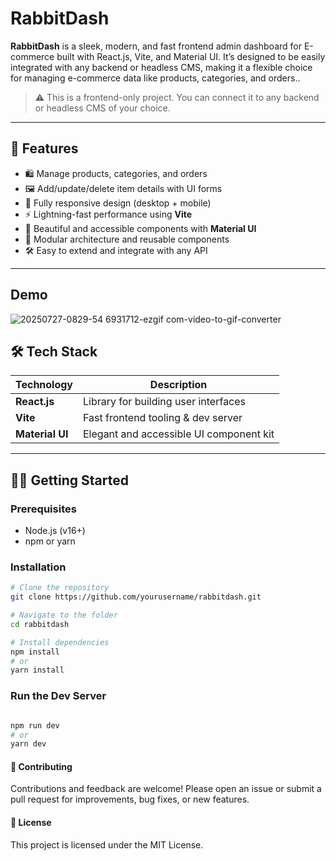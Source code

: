 # RabbitDash

**RabbitDash** is a sleek, modern, and fast frontend admin dashboard for E-commerce built with React.js, Vite, and Material UI. It’s designed to be easily integrated with any backend or headless CMS, making it a flexible choice for managing e-commerce data like products, categories, and orders..

> ⚠️ This is a frontend-only project. You can connect it to any backend or headless CMS of your choice.

---

## 🚀 Features

- 🛍️ Manage products, categories, and orders
- 🖼️ Add/update/delete item details with UI forms
- 📱 Fully responsive design (desktop + mobile)
- ⚡ Lightning-fast performance using **Vite**
- 🎨 Beautiful and accessible components with **Material UI**
- 🧩 Modular architecture and reusable components
- 🛠️ Easy to extend and integrate with any API

---

## Demo

![20250727-0829-54 6931712-ezgif com-video-to-gif-converter](https://github.com/user-attachments/assets/4634fd67-f2bf-43f2-ab84-d96f4ec65306)


## 🛠 Tech Stack

| Technology     | Description                              |
|----------------|------------------------------------------|
| **React.js**   | Library for building user interfaces     |
| **Vite**       | Fast frontend tooling & dev server       |
| **Material UI**| Elegant and accessible UI component kit  |

---

## 🧑‍💻 Getting Started

### Prerequisites

- Node.js (v16+)
- npm or yarn

### Installation

```bash
# Clone the repository
git clone https://github.com/yourusername/rabbitdash.git

# Navigate to the folder
cd rabbitdash

# Install dependencies
npm install
# or
yarn install

```
### Run the Dev Server

```bash

npm run dev
# or
yarn dev
```

#### 🙌 Contributing
Contributions and feedback are welcome!
Please open an issue or submit a pull request for improvements, bug fixes, or new features.

#### 📃 License
This project is licensed under the MIT License.
